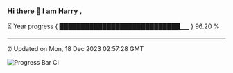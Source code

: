 ### Hi there 👋 I am Harry , 

⏳ Year progress { ████████████████████████████▁▁ } 96.20 %

---

⏰ Updated on Mon, 18 Dec 2023 02:57:28 GMT

![Progress Bar CI](https://github.com/duykhang68/duykhang68/workflows/Progress%20Bar%20CI/badge.svg)
